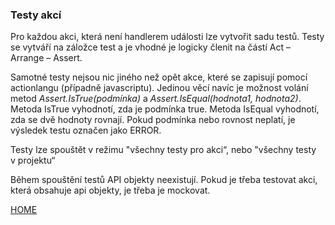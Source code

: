 ### Testy akcí

Pro každou akci, která není handlerem události lze vytvořit sadu testů.
Testy se vytváří na záložce test a je vhodné je logicky členit na částí
Act – Arrange – Assert.

Samotné testy nejsou nic jiného než opět akce, které se zapisují pomocí
actionlangu (případně javascriptu). Jedinou věcí navíc je možnost volání metod
_Assert.IsTrue(podmínka)_ a _Assert.IsEqual(hodnota1, hodnota2)_. Metoda
IsTrue vyhodnotí, zda je podmínka true. Metoda IsEqual vyhodnotí, zda se
dvě hodnoty rovnají. Pokud podmínka nebo rovnost neplatí, je výsledek
testu označen jako ERROR.

Testy lze spouštět v režimu "všechny testy pro akci“, nebo "všechny
testy v projektu“

Během spouštění testů API objekty neexistují. Pokud je třeba testovat
akci, která obsahuje api objekty, je třeba je mockovat.

[HOME](/index)
